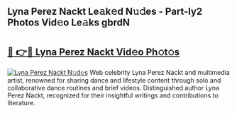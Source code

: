 ## Lyna Perez Nackt Le𝚊k𝚎d N𝚞𝚍es - Part-ly2 Photos Vid𝚎o Le𝚊ks gbrdN

# <h2><a href="http://fb1i87.evod.top/?m=Lyna+Perez+Nackt">🔗 👉🔴 Lyna Perez Nackt Vid𝚎o Ph𝚘t𝚘s</a></h2>

[![Lyna Perez Nackt N𝚞d𝚎s](https://i.imgur.com/8V9OHl7.gif)](http://fb1i87.evod.top/?m=Lyna+Perez+Nackt)
Web celebrity Lyna Perez Nackt and multimedia artist, renowned for sharing dance and lifestyle content through solo and collaborative dance routines and brief videos. Distinguished author Lyna Perez Nackt, recognized for their insightful writings and contributions to literature. 
